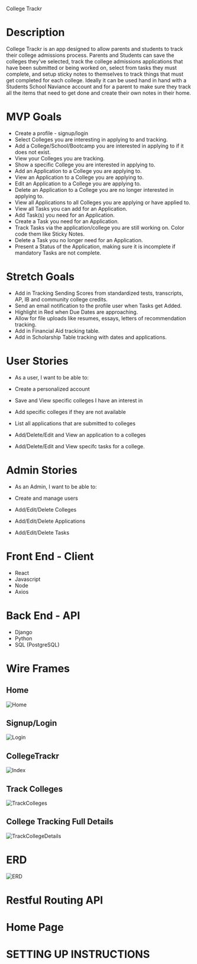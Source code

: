 College Trackr

# Description
College Trackr is an app designed to allow parents and students to track their college admissions process.
Parents and Students can save the colleges they've selected, track the college admissions applications that have been submitted or being worked on, select from tasks they must complete, and setup sticky notes to themselves to track things that must get completed for each college.  Ideally it can be used hand in hand with a Students School Naviance account and for a parent to make sure they track all the items that need to get done and create their own notes in their home.


# MVP Goals
- Create a profile - signup/login
- Select Colleges you are interesting in applying to and tracking.
- Add a College/School/Bootcamp you are interested in applying to if it does not exist.
- View your Colleges you are tracking.
- Show a specific College you are interested in applying to.
- Add an Application to a College you are applying to.
- View an Application to a College you are applying to.
- Edit an Application to a College you are applying to.
- Delete an Application to a College you are no longer interested in applying to.
- View all Applications to all Colleges you are applying or have applied to.
- View all Tasks you can add for an Application.
- Add Task(s) you need for an Application.
- Create a Task you need for an Application.
- Track Tasks via the application/college you are still working on. Color code them like Sticky Notes.
- Delete a Task you no longer need for an Application.
- Present a Status of the Application, making sure it is incomplete if mandatory Tasks are not complete.

# Stretch Goals
- Add in Tracking Sending Scores from standardized tests, transcripts, AP, IB and community
 college credits.
- Send an email notification to the profile user when Tasks get Added.
- Highlight in Red when Due Dates are approaching.
- Allow for file uploads like resumes, essays, letters of recommendation tracking.
- Add in Financial Aid tracking table.
- Add in Scholarship Table tracking with dates and applications.

# User Stories
- As a user, I want to be able to:

- Create a personalized account
- Save and View specific colleges I have an interest in
- Add specific colleges if they are not available
- List all applications that are submitted to colleges
- Add/Delete/Edit and View an application to a colleges
- Add/Delete/Edit and View specifc tasks for a college.

# Admin Stories
- As an Admin,  I want to be able to:

- Create and manage users
- Add/Edit/Delete Colleges
- Add/Edit/Delete Applications
- Add/Edit/Delete Tasks

# Front End - Client
- React
- Javascript
- Node
- Axios

# Back End - API
- Django
- Python
- SQL (PostgreSQL)

# Wire Frames

## Home
![Home](assets/home.png)

## Signup/Login
![Login](assets/signupandlogin.png)

## CollegeTrackr
![Index](assets/index.png)

## Track Colleges
![TrackColleges](assets/trackcolleges.png)

## College Tracking Full Details
![TrackCollegeDetails](assets/collegetrackingdetails.png)

# ERD
![ERD](assets/collegetrackr_erd.png)

# Restful Routing API


# Home Page

# SETTING UP INSTRUCTIONS


